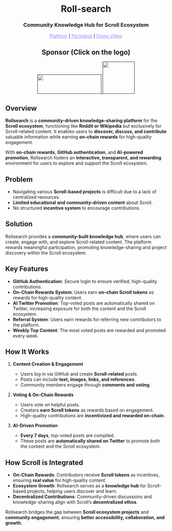 <h1 align="center">Roll-search</h1>
<h3 align="center">Community Knowledge Hub for Scroll Ecosystem</h3>

<p align="center">
  <a href="" style="color: #a77dff">Platform</a> | <a href="https://www.figma.com/deck/oKoTo0IXi8XfsmnmDZiwPC" style="color: #a77dff">Pitchdeck</a> | <a href="" style="color: #a77dff">Demo Video</a>
</p>

<h2 align="center">Sponsor (Click on the logo)</h2>

<p align="center">
<a href="" height="5" width="10" target="_blank">
	<img src="https://github.com/user-attachments/assets/4ea7a04c-7b1e-497f-8d60-7abee6f3c8a0" width="200" height="60">
<a><a href="" height="5" width="10" target="_blank">
	<img src="https://github.com/user-attachments/assets/9155c079-210e-46d0-bb11-865e2e90f68e" width="100" height="100">
<a><a>

## Overview  
**Rollsearch** is a **community-driven knowledge-sharing platform** for the **Scroll ecosystem**, functioning like **Reddit or Wikipedia** but exclusively for Scroll-related content. It enables users to **discover, discuss, and contribute** valuable information while earning **on-chain rewards** for high-quality engagement.  

With **on-chain rewards**, **GitHub authentication**, and **AI-powered promotion**, Rollsearch fosters an **interactive, transparent, and rewarding** environment for users to explore and support the Scroll ecosystem.  

## Problem 
- Navigating various **Scroll-based projects** is difficult due to a lack of centralized resources.  
- **Limited educational and community-driven content** about Scroll.  
- No structured **incentive system** to encourage contributions.  

## Solution  
Rollsearch provides a **community-built knowledge hub**, where users can create, engage with, and explore Scroll-related content. The platform rewards meaningful participation, promoting knowledge-sharing and project discovery within the Scroll ecosystem.  

## Key Features  
- **GitHub Authentication**: Secure login to ensure verified, high-quality contributions.  
- **On-Chain Rewards System**: Users earn **on-chain Scroll tokens** as rewards for high-quality content.  
- **AI Twitter Promotion**: Top-voted posts are automatically shared on Twitter, increasing exposure for both the content and the Scroll ecosystem.  
- **Referral System**: Users earn rewards for referring new contributors to the platform.  
- **Weekly Top Content**: The most voted posts are rewarded and promoted every week.  

## How It Works  
1. **Content Creation & Engagement**  
   - Users log in via GitHub and create **Scroll-related** posts.  
   - Posts can include **text, images, links, and references**.  
   - Community members engage through **comments and voting**.  

2. **Voting & On-Chain Rewards**  
   - Users vote on helpful posts.  
   - Creators **earn Scroll tokens** as rewards based on engagement.  
   - High-quality contributions are **incentivized and rewarded on-chain**.  

3. **AI-Driven Promotion**  
   - **Every 7 days**, top-voted posts are compiled.  
   - These posts are **automatically shared on Twitter** to promote both the content and the Scroll ecosystem.  

## How Scroll is Integrated  
- **On-Chain Rewards**: Contributors receive **Scroll tokens** as incentives, ensuring **real value** for high-quality content.  
- **Ecosystem Growth**: Rollsearch serves as a **knowledge hub** for Scroll-based projects, helping users discover and learn.  
- **Decentralized Contributions**: Community-driven discussions and knowledge-sharing align with Scroll’s **decentralized ethos**.  

Rollsearch bridges the gap between **Scroll ecosystem projects** and **community engagement**, ensuring **better accessibility, collaboration, and growth**.

